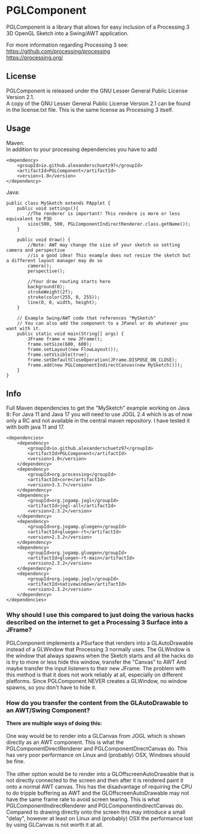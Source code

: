 # PGLComponent
PGLComponent is a library that allows for easy inclusion of a Processing 3 3D OpenGL Sketch into a Swing/AWT application.

For more information regarding Processing 3 see: <br>
https://github.com/processing/processing <br>
https://processing.org/


## License
PGLComponent is released under the GNU Lesser General Public License Version 2.1. <br>
A copy of the GNU Lesser General Public License Version 2.1 can be found in the license.txt file. 
This is the same license as Processing 3 itself.

## Usage
Maven:<br>
In addition to your processing dependencies you have to add
````
<dependency>
    <groupId>io.github.alexanderschuetz97</groupId>
    <artifactId>PGLComponent</artifactId>
    <version>1.0</version>
</dependency>
````


Java:
````
public class MySketch extends PApplet {
    public void settings(){
        //The renderer is important! This rendere is more or less equivalent to P3D
        size(500, 500, PGLComponentIndirectRenderer.class.getName());
    }

    public void draw() {
        //Note: AWT may change the size of your sketch so setting camera and perspective
        //is a good idea! This example does not resize the sketch but a different layout manager may do so
        camera();
        perspective();

        //Your draw routing starts here
        background(0);
        strokeWeight(2f);
        stroke(color(255, 0, 255));
        line(0, 0, width, height);
    }

    // Example Swing/AWT code that references "MySketch"
    // You can also add the component to a JPanel or do whatever you want with it.
    public static void main(String[] args) {
        JFrame frame = new JFrame();
        frame.setSize(600, 600);
        frame.setLayout(new FlowLayout());
        frame.setVisible(true);
        frame.setDefaultCloseOperation(JFrame.DISPOSE_ON_CLOSE);
        frame.add(new PGLComponentIndirectCanvas(new MySketch()));
    }
}
````

## Info
Full Maven dependencies to get the "MySketch" example working on Java 8:
For Java 11 and Java 17 you will need to use JOGL 2.4 which is as of now
only a RC and not available in the central maven repository. I have
tested it with both java 11 and 17.
````
<dependencies>
    <dependency>
        <groupId>io.github.alexanderschuetz97</groupId>
        <artifactId>PGLComponent</artifactId>
        <version>1.0</version>
    </dependency>
    <dependency>
        <groupId>org.processing</groupId>
        <artifactId>core</artifactId>
        <version>3.3.7</version>
    </dependency>
    <dependency>
        <groupId>org.jogamp.jogl</groupId>
        <artifactId>jogl-all</artifactId>
        <version>2.3.2</version>
    </dependency>
    <dependency>
        <groupId>org.jogamp.gluegen</groupId>
        <artifactId>gluegen-rt</artifactId>
        <version>2.3.2</version>
    </dependency>
    <dependency>
        <groupId>org.jogamp.gluegen</groupId>
        <artifactId>gluegen-rt-main</artifactId>
        <version>2.3.2</version>
    </dependency>
    <dependency>
        <groupId>org.jogamp.jogl</groupId>
        <artifactId>nativewindow</artifactId>
        <version>2.3.2</version>
    </dependency>
</dependencies>
````

### Why should I use this compared to just doing the various hacks described on the internet to get a Processing 3 Surface into a JFrame?
PGLComponent implements a PSurface that renders into a GLAutoDrawable instead of a GLWindow that Processing 3 normally uses.
The GLWindow is the window that always spawns when the Sketch starts and all the hacks do is try to more or less hide this 
window, transfer the "Canvas" to AWT And maybe transfer the input listeners to their new JFrame. The problem with this method is
that it does not work reliably at all, especially on different platforms. 
Since PGLComponent NEVER creates a GLWindow, no window spawns, so you don't have to hide it.

### How do you transfer the content from the GLAutoDrawable to an AWT/Swing Component?
<b>There are multiple ways of doing this: </b><br><br>
One way would be to render into a GLCanvas from JOGL which is shown directly as an AWT component. 
This is what the PGLComponentDirectRenderer and PGLComponentDirectCanvas do. 
This has very poor performance on Linux and (probably) OSX, Windows should be fine.<br><br>
The other option would be to render into a GLOffscreenAutoDrawable that is not directly connected to the screen
and then after it is rendered paint it onto a normal AWT canvas. 
This has the disadvantage of requiring the CPU to do tripple buffering as AWT and the GLOffscreenAutoDrawable may
not have the same frame rate to avoid screen tearing. This is what PGLComponentIndirectRenderer and PGLComponentIndirectCanvas do.
Compared to drawing directly onto the screen this may introduce a small "delay", however at least on Linux and (probably) OSX
the performance lost by using GLCanvas is not worth it at all.
